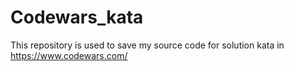 # Codewars_kata
This repository is used to save my source code for solution kata in https://www.codewars.com/
